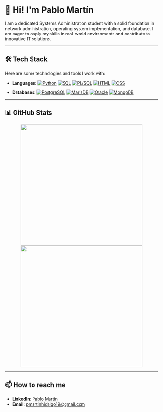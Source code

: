 # 👋 Hi! I'm Pablo Martín

I am a dedicated Systems Administration student with a solid foundation in network administration, operating system implementation, and database. I am eager to apply my skills in real-world environments and contribute to innovative IT solutions.

---

## 🛠️ Tech Stack

Here are some technologies and tools I work with:

- **Languages**: 
  [![Python](https://img.shields.io/badge/-Python-3776AB?logo=python&logoColor=white&style=flat)](https://www.python.org/)
  [![SQL](https://img.shields.io/badge/-SQL-4479A1?logo=sqlite&logoColor=white&style=flat)](https://www.sql.org/)
  [![PL/SQL](https://img.shields.io/badge/-PL/SQL-F80000?logo=oracle&logoColor=white&style=flat)](https://www.oracle.com/database/technologies/appdev/plsql.html)
  [![HTML](https://img.shields.io/badge/-HTML-E34F26?logo=html5&logoColor=white&style=flat)](https://developer.mozilla.org/en-US/docs/Web/HTML)
  [![CSS](https://img.shields.io/badge/-CSS-1572B6?logo=css3&logoColor=white&style=flat)](https://developer.mozilla.org/en-US/docs/Web/CSS)

- **Databases**: 
  [![PostgreSQL](https://img.shields.io/badge/-PostgreSQL-336791?logo=postgresql&logoColor=white&style=flat)](https://www.postgresql.org/)
  [![MariaDB](https://img.shields.io/badge/-MariaDB-003545?logo=mariadb&logoColor=white&style=flat)](https://mariadb.org/)
  [![Oracle](https://img.shields.io/badge/-Oracle-F80000?logo=oracle&logoColor=white&style=flat)](https://www.oracle.com/database/)
  [![MongoDB](https://img.shields.io/badge/-MongoDB-47A248?logo=mongodb&logoColor=white&style=flat)](https://www.mongodb.com/)

---

## 📊 GitHub Stats

<div align="center">
  <img src="https://github-readme-stats.vercel.app/api?username=PabloMartin19&show_icons=true&theme=tokyonight" width="400">
  <img src="https://github-readme-streak-stats.herokuapp.com/?user=PabloMartin19&theme=tokyonight" width="400">
</div>

---

## 📫 How to reach me

- **LinkedIn**: [Pablo Martin](https://www.linkedin.com/in/pablomartinhidalgo/)
- **Email**: pmartinhidalgo19@gmail.com
